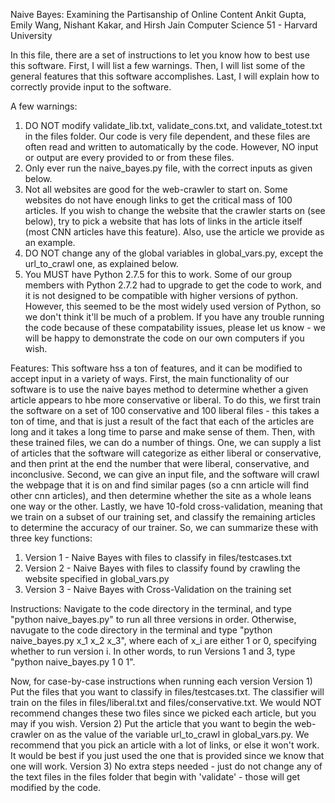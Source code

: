 Naive Bayes: Examining the Partisanship of Online Content
Ankit Gupta, Emily Wang, Nishant Kakar, and Hirsh Jain
Computer Science 51 - Harvard University

In this file, there are a set of instructions to let you know how to best use this software. First, I will list a few warnings. Then, I will list some of the general features that this software accomplishes. Last, I will explain how to correctly provide input to the software. 


A few warnings:
1) DO NOT modify validate_lib.txt, validate_cons.txt, and validate_totest.txt in the files folder. Our code is very file dependent, and these files are often read and written to automatically by the code. However, NO input or output are every provided to or from these files. 
2) Only ever run the naive_bayes.py file, with the correct inputs as given below.
3) Not all websites are good for the web-crawler to start on. Some websites do not have enough links to get the critical mass of 100 articles. If you wish to change the website that the crawler starts on (see below), try to pick a website that has lots of links in the article itself (most CNN articles have this feature). Also, use the article we provide as an example.
4) DO NOT change any of the global variables in global_vars.py, except the url_to_crawl one, as explained below.
5) You MUST have Python 2.7.5 for this to work. Some of our group members with Python 2.7.2 had to upgrade to get the code to work, and it is not designed to be compatible with higher versions of python. However, this seemed to be the most widely used version of Python, so we don't think it'll be much of a problem. If you have any trouble running the code because of these compatability issues, please let us know - we will be happy to demonstrate the code on our own computers if you wish.



Features:
This software hss a ton of features, and it can be modified to accept input in a variety of ways. First, the main functionality of our software is to use the naive bayes method to determine whether a given article appears to hbe more conservative or liberal. To do this, we first train the software on a set of 100 conservative and 100 liberal files - this takes a ton of time, and that is just a result of the fact that each of the articles are long and it takes a long time to parse and make sense of them. Then, with these trained files, we can do a number of things. One, we can supply a list of articles that the software will categorize as either liberal or conservative, and then print at the end the number that were liberal, conservative, and inconclusive. Second, we can give an input file, and the software will crawl the webpage that it is on and find similar pages (so a cnn article will find other cnn articles), and then determine whether the site as a whole leans one way or the other. Lastly, we have 10-fold cross-validation, meaning that we train on a subset of our training set, and classify the remaining articles to determine the accuracy of our trainer. So, we can summarize these with three key functions:

1) Version 1 - Naive Bayes with files to classify in files/testcases.txt
2) Version 2 - Naive Bayes with files to classify found by crawling the website specified in global_vars.py
3) Version 3 - Naive Bayes with Cross-Validation on the training set


Instructions:
Navigate to the code directory in the terminal, and type "python naive_bayes.py" to run all three versions in order. Otherwise, navugate to the code directory in the terminal and type "python naive_bayes.py x_1 x_2 x_3", where each of x_i are either 1 or 0, specifying whether to run version i. In other words, to run Versions 1 and 3, type "python naive_bayes.py 1 0 1".

Now, for case-by-case instructions when running each version
Version 1) Put the files that you want to classify in files/testcases.txt. The classifier will train on the files in files/liberal.txt and files/conservative.txt. We would NOT recommend changes these two files since we picked each article, but you may if you wish.
Version 2) Put the article that you want to begin the web-crawler on as the value of the variable url_to_crawl in global_vars.py. We recommend that you pick an article with a lot of links, or else it won't work. It would be best if you just used the one that is provided since we know that one will work.
Version 3) No extra steps needed - just do not change any of the text files in the files folder that begin with 'validate' - those will get modified by the code. 


